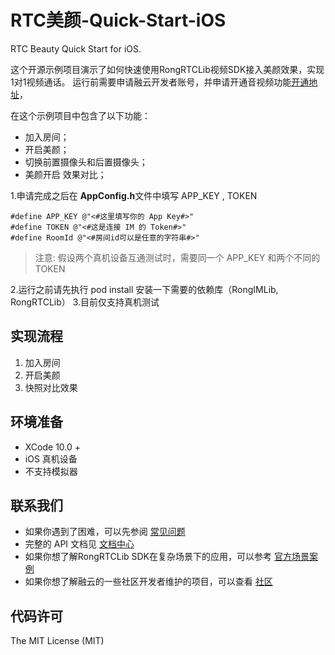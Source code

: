 # RTC美颜-Quick-Start-iOS
RTC Beauty Quick Start for iOS.

这个开源示例项目演示了如何快速使用RongRTCLib视频SDK接入美颜效果，实现1对1视频通话。
运行前需要申请融云开发者账号，并申请开通音视频功能[开通地址](https://www.rongcloud.cn/docs/)，

在这个示例项目中包含了以下功能：

- 加入房间；
- 开启美颜；
- 切换前置摄像头和后置摄像头；
- 美颜开启  效果对比；

1.申请完成之后在 **AppConfig.h**文件中填写 APP_KEY , TOKEN

```
#define APP_KEY @"<#这里填写你的 App Key#>"
#define TOKEN @"<#这是连接 IM 的 Token#>"
#define RoomId @"<#房间id可以是任意的字符串#>"
```

> 注意: 假设两个真机设备互通测试时，需要同一个 APP_KEY 和两个不同的 TOKEN

2.运行之前请先执行 pod install 安装一下需要的依赖库（RongIMLib, RongRTCLib）
3.目前仅支持真机测试


## 实现流程
1. 加入房间
2. 开启美颜
3. 快照对比效果



## 环境准备

- XCode 10.0 +
- iOS 真机设备
- 不支持模拟器


## 联系我们

- 如果你遇到了困难，可以先参阅 [常见问题](https://docs.rongcloud.cn/v4/views/im/ui/faq/overview.html)
- 完整的 API 文档见 [文档中心](https://docs.rongcloud.cn/v4/)
- 如果你想了解RongRTCLib SDK在复杂场景下的应用，可以参考 [官方场景案例](https://www.rongcloud.cn/downloads/demo)
- 如果你想了解融云的一些社区开发者维护的项目，可以查看 [社区](https://geekonline.rongcloud.cn/)

## 代码许可

The MIT License (MIT)
